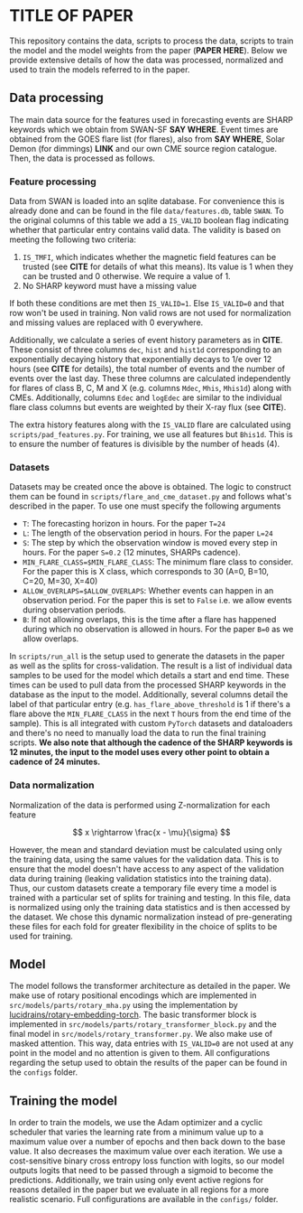 # TITLE OF PAPER

This repository contains the data, scripts to process the data, scripts to train the model and the model weights from the paper (**PAPER HERE**). Below we provide extensive details of how the data was processed, normalized and used to train the models referred to in the paper.

## Data processing

The main data source for the features used in forecasting events are SHARP keywords which we obtain from SWAN-SF **SAY WHERE**. Event times are obtained from the GOES flare list (for flares), also from **SAY WHERE**, Solar Demon (for dimmings) **LINK** and our own CME source region catalogue. Then, the data is processed as follows.

### Feature processing

Data from SWAN is loaded into an sqlite database. For convenience this is already done and can be found in the file `data/features.db`, table `SWAN`. To the original columns of this table we add a `IS_VALID` boolean flag indicating whether that particular entry contains valid data. The validity is based on meeting the following two criteria:

1. `IS_TMFI`, which indicates whether the magnetic field features can be trusted (see **CITE** for details of what this means). Its value is 1 when they can be trusted and 0 otherwise. We require a value of 1.
2. No SHARP keyword must have a missing value

If both these conditions are met then `IS_VALID=1`. Else `IS_VALID=0` and that row won't be used in training. Non valid rows are not used for normalization and missing values are replaced with 0 everywhere.

Additionally, we calculate a series of event history parameters as in **CITE**. These consist of three columns `dec`, `hist` and `hist1d` corresponding to an exponentially decaying history that exponentially decays to 1/e over 12 hours (see **CITE** for details), the total number of events and the number of events over the last day. These three columns are calculated independently for flares of class B, C, M and X (e.g. columns `Mdec`, `Mhis`, `Mhis1d`) along with CMEs. Additionally, columns `Edec` and `logEdec` are similar to the individual flare class columns but events are weighted by their X-ray flux (see **CITE**).

The extra history features along with the `IS_VALID` flare are calculated using `scripts/pad_features.py`. For training, we use all features but `Bhis1d`. This is to ensure the number of features is divisible by the number of heads (4).

### Datasets

Datasets may be created once the above is obtained. The logic to construct them can be found in `scripts/flare_and_cme_dataset.py` and follows what's described in the paper. To use one must specify the following arguments

- `T`: The forecasting horizon in hours. For the paper `T=24`
- `L`: The length of the observation period in hours. For the paper `L=24`
- `S`: The step by which the observation window is moved every step in hours. For the paper `S=0.2` (12 minutes, SHARPs cadence).
- `MIN_FLARE_CLASS=$MIN_FLARE_CLASS`: The minimum flare class to consider. For the paper this is X class, which corresponds to 30 (A=0, B=10, C=20, M=30, X=40)
- `ALLOW_OVERLAPS=$ALLOW_OVERLAPS`: Whether events can happen in an observation period. For the paper this is set to `False` i.e. we allow events during observation periods.
- `B`: If not allowing overlaps, this is the time after a flare has happened during which no observation is allowed in hours. For the paper `B=0` as we allow overlaps.

In `scripts/run_all` is the setup used to generate the datasets in the paper as well as the splits for cross-validation. The result is a list of individual data samples to be used for the model which details a start and end time. These times can be used to pull data from the processed SHARP keywords in the database as the input to the model. Additionally, several columns detail the label of that particular entry (e.g. `has_flare_above_threshold` is 1 if there's a flare above the `MIN_FLARE_CLASS` in the next `T` hours from the end time of the sample). This is all integrated with custom `PyTorch` datasets and dataloaders and there's no need to manually load the data to run the final training scripts. **We also note that although the cadence of the SHARP keywords is 12 minutes, the input to the model uses every other point to obtain a cadence of 24 minutes.**

### Data normalization

Normalization of the data is performed using Z-normalization for each feature

$$
  x \rightarrow \frac{x - \mu}{\sigma}
$$

However, the mean and standard deviation must be calculated using only the training data, using the same values for the validation data. This is to ensure that the model doesn't have access to any aspect of the validation data during training (leaking validation statistics into the training data). Thus, our custom datasets create a temporary file every time a model is trained with a particular set of splits for training and testing. In this file, data is normalized using only the training data statistics and is then accessed by the dataset. We chose this dynamic normalization instead of pre-generating these files for each fold for greater flexibility in the choice of splits to be used for training.

## Model

The model follows the transformer architecture as detailed in the paper. We make use of rotary positional encodings which are implemented in `src/models/parts/rotary_mha.py` using the implementation by [lucidrains/rotary-embedding-torch](https://github.com/lucidrains/rotary-embedding-torch). The basic transformer block is implemented in `src/models/parts/rotary_transformer_block.py` and the final model in `src/models/rotary_transformer.py`. We also make use of masked attention. This way, data entries with `IS_VALID=0` are not used at any point in the model and no attention is given to them. All configurations regarding the setup used to obtain the results of the paper can be found in the `configs` folder.

## Training the model

In order to train the models, we use the Adam optimizer and a cyclic scheduler that varies the learning rate from a minimum value up to a maximum value over a number of epochs and then back down to the base value. It also decreases the maximum value over each iteration. We use a cost-sensitive binary cross entropy loss function with logits, so our model outputs logits that need to be passed through a sigmoid to become the predictions. Additionally, we train using only event active regions for reasons detailed in the paper but we evaluate in all regions for a more realistic scenario. Full configurations are available in the `configs/` folder.
